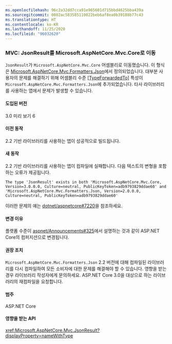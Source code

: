 ```yaml
---
ms.openlocfilehash: 96c2a32dd7cca91e965601d715bbd4625bba439a
ms.sourcegitcommit: 0802ac583585110022beb6af8ea0b39188b77c43
ms.translationtype: HT
ms.contentlocale: ko-KR
ms.lasthandoff: 11/25/2020
ms.locfileid: "96032620"
---
```

### <a name="mvc-jsonresult-moved-to-microsoftaspnetcoremvccore"></a>MVC: JsonResult를 Microsoft.AspNetCore.Mvc.Core로 이동

`JsonResult`가 `Microsoft.AspNetCore.Mvc.Core` 어셈블리로 이동했습니다. 이 형식은 [Microsoft.AspNetCore.Mvc.Formatters.Json](https://www.nuget.org/packages/Microsoft.AspNetCore.Mvc.Formatters.Json)에서 정의되었습니다. 대부분 사용자의 문제를 해결하기 위해 어셈블리 수준 [[TypeForwardedTo]](xref:System.Runtime.CompilerServices.TypeForwardedToAttribute) 특성이 `Microsoft.AspNetCore.Mvc.Formatters.Json`에 추가되었습니다. 타사 라이브러리를 사용하는 앱에서 문제가 발생할 수 있습니다.

#### <a name="version-introduced"></a>도입된 버전

3.0 미리 보기 6

#### <a name="old-behavior"></a>이전 동작

2\.2 기반 라이브러리를 사용하는 앱이 성공적으로 빌드됩니다.

#### <a name="new-behavior"></a>새 동작

2\.2 기반 라이브러리를 사용하는 앱이 컴파일에 실패합니다. 다음 텍스트의 변형을 포함하는 오류가 제공됩니다.

```output
The type 'JsonResult' exists in both 'Microsoft.AspNetCore.Mvc.Core, Version=3.0.0.0, Culture=neutral, PublicKeyToken=adb9793829ddae60' and 'Microsoft.AspNetCore.Mvc.Formatters.Json, Version=2.0.0.0, Culture=neutral, PublicKeyToken=adb9793829ddae60'
```

이러한 문제의 예는 [dotnet/aspnetcore#7220](https://github.com/dotnet/aspnetcore/issues/7220)을 참조하세요.

#### <a name="reason-for-change"></a>변경 이유

플랫폼 수준이 [aspnet/Announcements#325](https://github.com/aspnet/Announcements/issues/325)에서 설명하는 것과 같이 ASP.NET Core의 컴퍼지션으로 변경됩니다.

#### <a name="recommended-action"></a>권장 조치

`Microsoft.AspNetCore.Mvc.Formatters.Json` 2.2 버전에 대해 컴파일된 라이브러리를 다시 컴파일하여 모든 소비자에 대한 문제를 해결해야 할 수 있습니다. 영향을 받는 경우 라이브러리 작성자에게 문의하세요. ASP.NET Core 3.0을 대상으로 하는 라이브러리의 재컴파일을 요청합니다.

#### <a name="category"></a>범주

ASP.NET Core

#### <a name="affected-apis"></a>영향을 받는 API

<xref:Microsoft.AspNetCore.Mvc.JsonResult?displayProperty=nameWithType>

<!-- 

#### Affected APIs

`T:Microsoft.AspNetCore.Mvc.JsonResult`

-->
